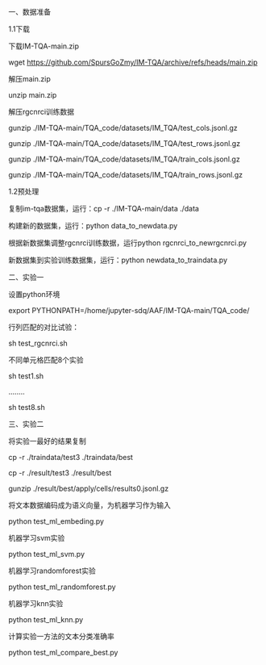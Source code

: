 一、数据准备

1.1下载

下载IM-TQA-main.zip

wget https://github.com/SpursGoZmy/IM-TQA/archive/refs/heads/main.zip

解压main.zip

unzip main.zip

解压rgcnrci训练数据

gunzip ./IM-TQA-main/TQA_code/datasets/IM_TQA/test_cols.jsonl.gz

gunzip ./IM-TQA-main/TQA_code/datasets/IM_TQA/test_rows.jsonl.gz

gunzip ./IM-TQA-main/TQA_code/datasets/IM_TQA/train_cols.jsonl.gz

gunzip ./IM-TQA-main/TQA_code/datasets/IM_TQA/train_rows.jsonl.gz

1.2预处理

复制im-tqa数据集，运行：cp -r ./IM-TQA-main/data  ./data

构建新的数据集，运行：python data_to_newdata.py

根据新数据集调整rgcnrci训练数据，运行python rgcnrci_to_newrgcnrci.py

新数据集到实验训练数据集，运行：python newdata_to_traindata.py

二、实验一

设置python环境

export PYTHONPATH=/home/jupyter-sdq/AAF/IM-TQA-main/TQA_code/

行列匹配的对比试验：

sh test_rgcnrci.sh

不同单元格匹配8个实验

sh test1.sh

........

sh test8.sh

三、实验二

将实验一最好的结果复制

cp -r ./traindata/test3 ./traindata/best

cp -r ./result/test3 ./result/best

gunzip ./result/best/apply/cells/results0.jsonl.gz

将文本数据编码成为语义向量，为机器学习作为输入

python test_ml_embeding.py

机器学习svm实验

python test_ml_svm.py

机器学习randomforest实验

python test_ml_randomforest.py

机器学习knn实验

python test_ml_knn.py

计算实验一方法的文本分类准确率

python test_ml_compare_best.py
